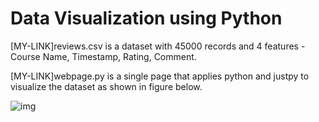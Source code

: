 # Data Visualization using Python

[MY-LINK]reviews.csv is a dataset with 45000 records and 4 features -  Course Name, Timestamp, Rating, Comment.

[MY-LINK]webpage.py is a single page that applies python and justpy to visualize the dataset as shown in figure below.


![img](https://user-images.githubusercontent.com/90121447/155721815-107ec7e6-8bc0-4a69-91e0-c64e38828e15.png)

